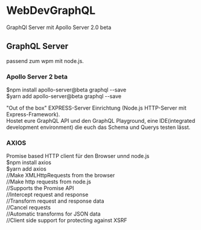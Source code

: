 # WebDevGraphQL
GraphQl Server mit Apollo Server 2.0 beta

<h2>GraphQL Server</h2>

passend zum wpm mit node.js.

<h3>Apollo Server 2 beta</h3>

$npm install apollo-server@beta graphql --save </br>
$yarn add apollo-server@beta graphql --save

"Out of the box" EXPRESS-Server Einrichtung
(Node.js HTTP-Server mit Express-Framework). </br>
Hostet eure GraphQL API und den GraphQL Playground, 
eine IDE(integrated development environment) die euch das Schema und Querys testen lässt. 

<h3>AXIOS</h3>
Promise based HTTP client für den Browser unnd node.js
</br>
$npm install axios</br>
$yarn add axios
</br>
//Make XMLHttpRequests from the browser </br>
//Make http requests from node.js</br>
//Supports the Promise API</br>
//Intercept request and response</br>
//Transform request and response data</br>
//Cancel requests</br>
//Automatic transforms for JSON data</br>
//Client side support for protecting against XSRF
